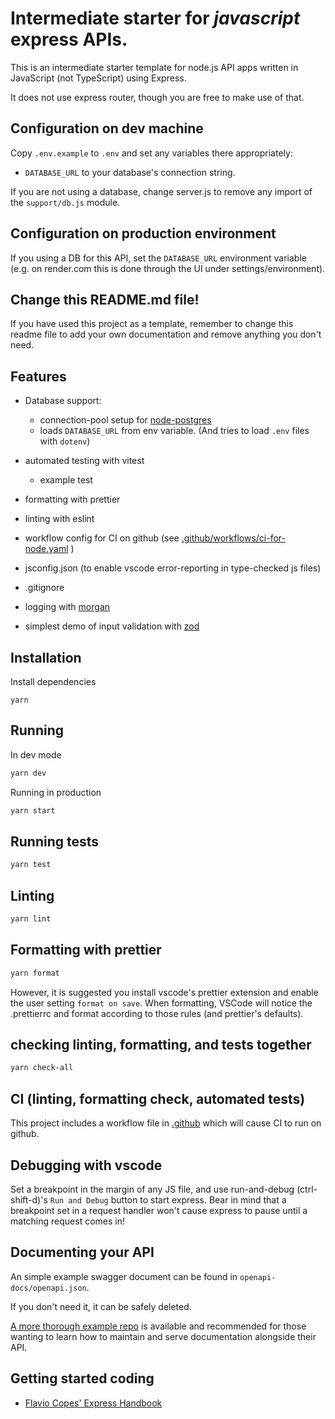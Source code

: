 # Intermediate starter for _javascript_ express APIs.

This is an intermediate starter template for node.js API apps written in JavaScript (not TypeScript) using Express.

It does not use express router, though you are free to make use of that.

## Configuration on dev machine

Copy `.env.example` to `.env` and set any variables there appropriately:

-   `DATABASE_URL` to your database's connection string.

If you are not using a database, change server.js to remove any import of the `support/db.js` module.

## Configuration on production environment

If you using a DB for this API, set the `DATABASE_URL` environment variable (e.g. on render.com this is done through the UI under settings/environment).

## Change this README.md file!

If you have used this project as a template, remember to change this readme file to add your own documentation and remove anything you don't need.

## Features

-   Database support:

    -   connection-pool setup for [node-postgres](https://node-postgres.com/)
    -   loads `DATABASE_URL` from env variable. (And tries to load `.env` files with `dotenv`)

-   automated testing with vitest
    -   example test
-   formatting with prettier
-   linting with eslint
-   workflow config for CI on github (see [.github/workflows/ci-for-node.yaml](.github/workflows/ci-for-node.yaml) )
-   jsconfig.json (to enable vscode error-reporting in type-checked js files)
-   .gitignore
-   logging with [morgan](https://expressjs.com/en/resources/middleware/morgan.html)
-   simplest demo of input validation with [zod](https://zod.dev/)

## Installation

Install dependencies

`yarn`

## Running

In dev mode

```bash
yarn dev
```

Running in production

```bash
yarn start
```

## Running tests

```bash
yarn test
```

## Linting

```bash
yarn lint
```

## Formatting with prettier

```bash
yarn format
```

However, it is suggested you install vscode's prettier extension and enable the user setting `format on save`. When formatting, VSCode will notice the .prettierrc and format according to those rules (and prettier's defaults).

## checking linting, formatting, and tests together

```bash
yarn check-all
```

## CI (linting, formatting check, automated tests)

This project includes a workflow file in [.github](.github) which will cause CI to run on github.

## Debugging with vscode

Set a breakpoint in the margin of any JS file, and use run-and-debug (ctrl-shift-d)'s `Run and Debug` button to start express. Bear in mind that a breakpoint set in a request handler won't cause express to pause until a matching request comes in!

## Documenting your API

An simple example swagger document can be found in `openapi-docs/openapi.json`.

If you don't need it, it can be safely deleted.

[A more thorough example repo](https://github.com/nbogie/demo-express-api-with-swagger-jsdoc-and-ui/) is available and recommended for those wanting to learn how to maintain and serve documentation alongside their API.

## Getting started coding

-   [Flavio Copes' Express Handbook](https://www.freecodecamp.org/news/the-express-handbook/)
